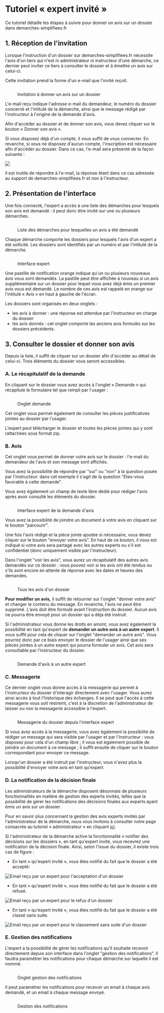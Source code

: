 # Tutoriel « expert invité »

Ce tutoriel détaille les étapes à suivre pour donner un avis sur un dossier dans demarches-simplifiees.fr

## 1. Réception de l'invitation

Lorsque l'instruction d'un dossier sur demarches-simplifiees.fr nécessite l'avis d'un tiers qui n'est ni administrateur ni instructeur d'une démarche, ce dernier peut inviter ce tiers à consulter le dossier et à émettre un avis sur celui-ci.&#x20;

Cette invitation prend la forme d'un e-mail que l'invité reçoit.&#x20;

<figure><img src="../.gitbook/assets/Capture d’écran 2023-07-26 à 11.14.14.png" alt=""><figcaption><p>Invitation à donner un avis sur un dossier</p></figcaption></figure>

L'e-mail reçu indique l'adresse e-mail du demandeur, le numéro du dossier concerné et l'intitulé de la démarche, ainsi que le message rédigé par l'instructeur à l'origine de la demande d'avis.&#x20;

Afin d'accéder au dossier et de donner son avis, vous devez cliquer sur le bouton « Donner son avis ».

Si vous disposez déjà d'un compte, il vous suffit de vous connecter. En revanche, si vous ne disposez d'aucun compte, l'inscription est nécessaire afin d'accéder au dossier. Dans ce cas, l'e-mail sera présenté de la façon suivante :

![](<../.gitbook/assets/image (13) (1).png>)

Il est inutile de répondre à l'e-mail, la réponse étant dans ce cas adressée au support de demarches-simplifiees.fr et non à l'instructeur.&#x20;

## 2. Présentation de l'interface

Une fois connecté, l'expert a accès à une liste des démarches pour lesquels son avis est demandé : il peut donc être invité sur une ou plusieurs démarches.&#x20;

<figure><img src="../.gitbook/assets/Capture d’écran 2024-07-24 à 15.38.32 (1).png" alt=""><figcaption><p>Liste des démarches pour lesquelles un avis a été demandé</p></figcaption></figure>

Chaque démarche comporte les dossiers pour lesquels l'avis d'un expert a été sollicité. Les dossiers sont identifiés par un numéro et par l'intitulé de la démarche.

<figure><img src="../.gitbook/assets/Capture d’écran 2024-07-24 à 15.35.01.png" alt=""><figcaption><p>Interface expert</p></figcaption></figure>

Une pastille de notification orange indique qu'un ou plusieurs nouveaux avis vous sont demandés. La pastille peut être affichée à nouveau si un avis supplémentaire sur un dossier pour lequel vous avez déjà émis un premier avis vous est demandé. Le nombre de ces avis est rappelé en orange sur l'intitulé « Avis » en haut à gauche de l'écran.&#x20;

Les dossiers sont organisés en deux onglets :

* les avis à donner : une réponse est attendue par l'instructeur en charge du dossier
* les avis donnés : cet onglet comporte les anciens avis formulés sur les dossiers précédents.

## 3. Consulter le dossier et donner son avis

Depuis la liste, il suffit de cliquer sur un dossier afin d'accéder au détail de celui-ci. Trois éléments du dossier vous seront accessibles.&#x20;

### A. Le récapitulatif de la demande

En cliquant sur le dossier vous avez accès à l'onglet « Demande » qui récapitule le formulaire tel que rempli par l'usager :

<figure><img src="../.gitbook/assets/Capture d’écran 2023-07-26 à 11.11.43 (2).png" alt=""><figcaption><p>Onglet demande </p></figcaption></figure>

Cet onglet vous permet également de consulter les pièces justificatives jointes au dossier par l'usager.

L'expert peut télécharger le dossier et toutes les pièces jointes qui y sont rattachées sous format zip.&#x20;

### B. Avis

Cet onglet vous permet de donner votre avis sur le dossier : l'e-mail du demandeur de l'avis et son message sont affichés.&#x20;

Vous avez la possibilité de répondre par "oui" ou "non" à la question posée par l'instructeur: dans cet exemple il s'agit de la question "Etes-vous favorable à cette demande".&#x20;

Vous avez également un champ de texte libre dédié pour rédiger l'avis après avoir consulté les éléments du dossier.

<figure><img src="../.gitbook/assets/Capture d’écran 2023-07-26 à 11.11.02 (1).png" alt=""><figcaption><p>Interface expert de la demande d'avis </p></figcaption></figure>

Vous avez la possibilité de joindre un document à votre avis en cliquant sur le bouton "parcourir".&#x20;

Une fois l'avis rédigé et la pièce jointe ajoutée si nécessaire, vous devez cliquer sur le bouton "envoyer votre avis". En haut de ce bouton, il vous est indiqué si votre avis sera partagé avec les autres experts ou s'il est confidentiel (donc uniquement visible par l'instructeur).

Dans l'onglet "voir les avis", vous aurez un récapitulatif des autres avis demandés sur ce dossier : vous pouvez voir si les avis ont été rendus ou s'ils sont encore en attente de réponse avec les dates et heures des demandes. &#x20;

<figure><img src="../.gitbook/assets/Capture d’écran 2023-07-26 à 12.02.21.png" alt=""><figcaption><p>Tous les avis d'un dossier </p></figcaption></figure>

**Pour modifier un avis,** il suffit de retourner sur l'onglet "donner votre avis" et changer le contenu du message. En revanche, l'avis ne peut être supprimé. L'avis doit être formulé avant l'instruction du dossier. Aucun avis ne pourra être envoyé pour un dossier qui a déja été instruit.

Si l'administrateur vous donne les droits en amont, vous avez également la possibilité en tant qu'expert de **demander un autre avis à un autre expert**. Il vous suffit pour cela de cliquer sur l'onglet "demander un autre avis". Vous pourrez donc par ce biais envoyer le dossier de l'usager ainsi que ses pièces jointes à un autre expert qui pourra formuler un avis. Cet avis sera consultable par l'instructeur du dossier.&#x20;

<figure><img src="../.gitbook/assets/Capture d’écran 2023-07-26 à 14.56.52.png" alt=""><figcaption><p>Demande d'avis à un autre expert</p></figcaption></figure>

### C. Messagerie&#x20;

Ce dernier onglet vous donne accès à la messagerie qui permet à l'instructeur du dossier d'interagir directement avec l'usager. Vous aurez ainsi accès à tout l'historique des échanges. Il se peut que l'accès à cette messagerie vous soit restreint, c'est à la discretion de l'administrateur de laisser ou non la messagerie accessible à l'expert.&#x20;

<figure><img src="../.gitbook/assets/Capture d’écran 2023-07-26 à 12.07.36.png" alt=""><figcaption><p>Messagerie du dossier depuis l'interface expert</p></figcaption></figure>

Si vous avez accès à la messagerie, vous avez également la possibilité de rédiger un message qui sera visible par l'usager et par l'instructeur : vous disposez pour cela d'un champ libre ; il vous est également possible de joindre un document à ce message ; il suffit ensuite de cliquer sur le bouton correspondant pour envoyer ce message.

Lorsqu'un dossier a été instruit par l'instructeur, vous n'avez plus la possibilité d'envoyer votre avis en tant qu'expert.&#x20;

### **D. La notification de la décision finale**&#x20;

Les administrateurs de la démarche disposent désormais de plusieurs fonctionnalités en matière de gestion des experts invités, telles que la possibilité de gérer les notifications des décisions finales aux experts ayant émis un avis sur un dossier.&#x20;

Pour en savoir plus concernant la gestion des avis experts invités par l'administrateur de la démarche, nous vous invitons à consulter notre page consacrée au tutoriel « administrateur » en cliquant [ici](https://doc.demarches-simplifiees.fr/tutoriels/tutoriel-administrateur).

Si l'administrateur de la démarche active la fonctionnalité « notifier des décisions sur les dossiers », en tant qu'expert invité, vous recevrez une notification de la décision finale. Ainsi, selon l'issue du dossier, il existe trois cas de figure :&#x20;

* En tant « qu'expert invité », vous êtes notifié du fait que le dossier a été accepté:&#x20;

![Email reçu par un expert pour l'acceptation d'un dossier](<../.gitbook/assets/image (45) (1).png>)

* En tant « qu'expert invité », vous êtes notifié du fait que le dossier a été refusé.&#x20;

![Email reçu par un expert pour le refus d'un dossier](<../.gitbook/assets/image (46) (1).png>)

* En tant « qu'expert invité », vous êtes notifié du fait que le dossier a été classé sans suite.&#x20;

![Email reçu par un expert pour le classement sans suite d'un dossier](<../.gitbook/assets/image (47).png>)

### E. Gestion des notifications&#x20;

L'expert a la possibilité de gérer les notifications qu'il souhaite recevoir directement depuis son interface dans l'onglet "gestion des notifications". Il faudra paramétrer les notifications pour chaque démarche sur laquelle il est nommé.&#x20;

<figure><img src="../.gitbook/assets/Capture d’écran 2024-07-24 à 15.57.20.png" alt=""><figcaption><p>Onglet gestion des notifications</p></figcaption></figure>

Il peut paramétrer les notifications pour recevoir un email à chaque avis demandé, et un email à chaque message envoyé.&#x20;

<figure><img src="../.gitbook/assets/Capture d’écran 2024-07-24 à 15.54.46.png" alt=""><figcaption><p>Gestion des notifications</p></figcaption></figure>
